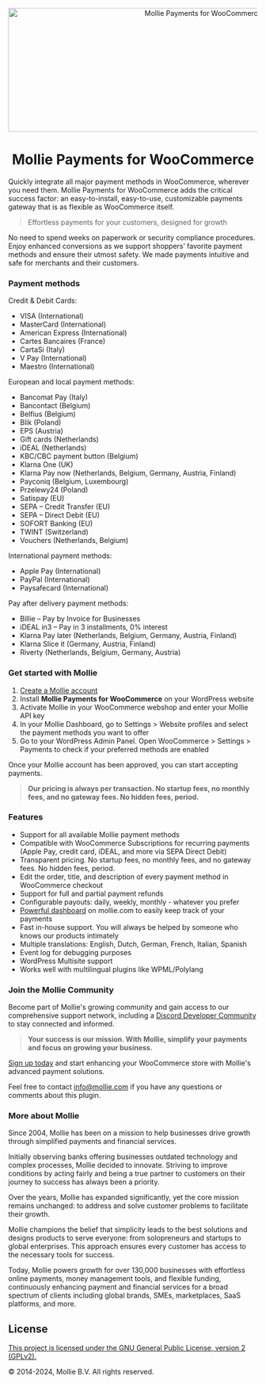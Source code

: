 <p align="center">
  <a href="https://www.youtube.com/watch?v=33sQNKelKW4" target="_blank">
    <img src="https://ps.w.org/mollie-payments-for-woocommerce/assets/banner-772x250.png?rev=3090580" width="772" height="250" alt="Mollie Payments for WooCommerce"/>
  </a>
</p>

<h1 align="center">Mollie Payments for WooCommerce</h1>
  
Quickly integrate all major payment methods in WooCommerce, wherever you need them. Mollie Payments for WooCommerce adds the critical success factor: an easy-to-install, easy-to-use, customizable payments gateway that is as flexible as WooCommerce itself.

> Effortless payments for your customers, designed for growth

No need to spend weeks on paperwork or security compliance procedures. Enjoy enhanced conversions as we support shoppers’ favorite payment methods and ensure their utmost safety. We made payments intuitive and safe for merchants and their customers.

### Payment methods

Credit & Debit Cards:

* VISA (International)
* MasterCard (International)
* American Express (International)
* Cartes Bancaires (France)
* CartaSi (Italy)
* V Pay (International)
* Maestro (International)

European and local payment methods:

* Bancomat Pay (Italy)
* Bancontact (Belgium)
* Belfius (Belgium)
* Blik (Poland)
* EPS (Austria)
* Gift cards (Netherlands)
* iDEAL (Netherlands)
* KBC/CBC payment button (Belgium)
* Klarna One (UK)
* Klarna Pay now (Netherlands, Belgium, Germany, Austria, Finland)
* Payconiq (Belgium, Luxembourg)
* Przelewy24 (Poland)
* Satispay (EU)
* SEPA – Credit Transfer (EU)
* SEPA – Direct Debit (EU)
* SOFORT Banking (EU)
* TWINT (Switzerland)
* Vouchers (Netherlands, Belgium)

International payment methods:

* Apple Pay (International)
* PayPal (International)
* Paysafecard (International)

Pay after delivery payment methods:

* Billie – Pay by Invoice for Businesses
* iDEAL in3 – Pay in 3 installments, 0% interest
* Klarna Pay later (Netherlands, Belgium, Germany, Austria, Finland)
* Klarna Slice it (Germany, Austria, Finland)
* Riverty (Netherlands, Belgium, Germany, Austria)

### Get started with Mollie

1. [Create a Mollie account](https://my.mollie.com/dashboard/signup)
2. Install **Mollie Payments for WooCommerce** on your WordPress website
3. Activate Mollie in your WooCommerce webshop and enter your Mollie API key
4. In your Mollie Dashboard, go to Settings > Website profiles and select the payment methods you want to offer
5. Go to your WordPress Admin Panel. Open WooCommerce > Settings > Payments to check if your preferred methods are enabled

Once your Mollie account has been approved, you can start accepting payments. 

> **Our pricing is always per transaction. No startup fees, no monthly fees, and no gateway fees. No hidden fees, period.**

### Features

* Support for all available Mollie payment methods
* Compatible with WooCommerce Subscriptions for recurring payments (Apple Pay, credit card, iDEAL, and more via SEPA Direct Debit)
* Transparent pricing. No startup fees, no monthly fees, and no gateway fees. No hidden fees, period.
* Edit the order, title, and description of every payment method in WooCommerce checkout
* Support for full and partial payment refunds
* Configurable payouts: daily, weekly, monthly - whatever you prefer
* [Powerful dashboard](https://www.mollie.com/en/features/dashboard) on mollie.com to easily keep track of your payments
* Fast in-house support. You will always be helped by someone who knows our products intimately
* Multiple translations: English, Dutch, German, French, Italian, Spanish
* Event log for debugging purposes
* WordPress Multisite support
* Works well with multilingual plugins like WPML/Polylang

### Join the Mollie Community 

Become part of Mollie's growing community and gain access to our comprehensive support network, including a [Discord Developer Community](https://discord.gg/y2rbjqszbs) to stay connected and informed.

> **Your success is our mission. With Mollie, simplify your payments and focus on growing your business.**

[Sign up today](https://my.mollie.com/dashboard/signup) and start enhancing your WooCommerce store with Mollie's advanced payment solutions.

Feel free to contact info@mollie.com if you have any questions or comments about this plugin.

### More about Mollie

Since 2004, Mollie has been on a mission to help businesses drive growth through simplified payments and financial services.

Initially observing banks offering businesses outdated technology and complex processes, Mollie decided to innovate. Striving to improve conditions by acting fairly and being a true partner to customers on their journey to success has always been a priority.

Over the years, Mollie has expanded significantly, yet the core mission remains unchanged: to address and solve customer problems to facilitate their growth.

Mollie champions the belief that simplicity leads to the best solutions and designs products to serve everyone: from solopreneurs and startups to global enterprises. This approach ensures every customer has access to the necessary tools for success.

Today, Mollie powers growth for over 130,000 businesses with effortless online payments, money management tools, and flexible funding, continuously enhancing payment and financial services for a broad spectrum of clients including global brands, SMEs, marketplaces, SaaS platforms, and more.

## License
[This project is licensed under the GNU General Public License, version 2 (GPLv2).](http://www.gnu.org/licenses/gpl-2.0.html)

© 2014-2024, Mollie B.V. All rights reserved.
